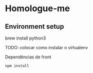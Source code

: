 # Homologue-me

## Environment setup
brew install python3

TODO: colocar como instalar o virtualenv





Dependências de front

```
npm install
```

